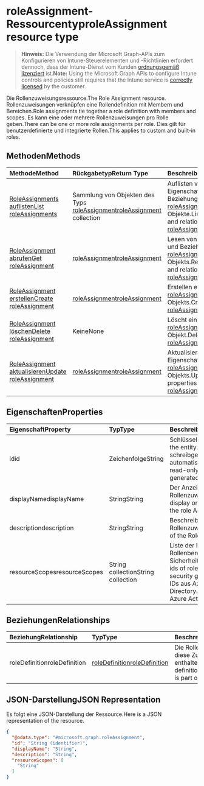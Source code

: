 # <a name="roleassignment-resource-type"></a><span data-ttu-id="46a9b-101">roleAssignment-Ressourcentyp</span><span class="sxs-lookup"><span data-stu-id="46a9b-101">roleAssignment resource type</span></span>

> <span data-ttu-id="46a9b-102">**Hinweis:** Die Verwendung der Microsoft Graph-APIs zum Konfigurieren von Intune-Steuerelementen und -Richtlinien erfordert dennoch, dass der Intune-Dienst vom Kunden [ordnungsgemäß lizenziert](https://go.microsoft.com/fwlink/?linkid=839381) ist.</span><span class="sxs-lookup"><span data-stu-id="46a9b-102">**Note:** Using the Microsoft Graph APIs to configure Intune controls and policies still requires that the Intune service is [correctly licensed](https://go.microsoft.com/fwlink/?linkid=839381) by the customer.</span></span>

<span data-ttu-id="46a9b-103">Die Rollenzuweisungsressource.</span><span class="sxs-lookup"><span data-stu-id="46a9b-103">The Role Assignment resource.</span></span> <span data-ttu-id="46a9b-104">Rollenzuweisungen verknüpfen eine Rollendefinition mit Membern und Bereichen.</span><span class="sxs-lookup"><span data-stu-id="46a9b-104">Role assignments tie together a role definition with members and scopes.</span></span> <span data-ttu-id="46a9b-105">Es kann eine oder mehrere Rollenzuweisungen pro Rolle geben.</span><span class="sxs-lookup"><span data-stu-id="46a9b-105">There can be one or more role assignments per role.</span></span> <span data-ttu-id="46a9b-106">Dies gilt für benutzerdefinierte und integrierte Rollen.</span><span class="sxs-lookup"><span data-stu-id="46a9b-106">This applies to custom and built-in roles.</span></span>
## <a name="methods"></a><span data-ttu-id="46a9b-107">Methoden</span><span class="sxs-lookup"><span data-stu-id="46a9b-107">Methods</span></span>
|<span data-ttu-id="46a9b-108">Methode</span><span class="sxs-lookup"><span data-stu-id="46a9b-108">Method</span></span>|<span data-ttu-id="46a9b-109">Rückgabetyp</span><span class="sxs-lookup"><span data-stu-id="46a9b-109">Return Type</span></span>|<span data-ttu-id="46a9b-110">Beschreibung</span><span class="sxs-lookup"><span data-stu-id="46a9b-110">Description</span></span>|
|:---|:---|:---|
|[<span data-ttu-id="46a9b-111">RoleAssignments auflisten</span><span class="sxs-lookup"><span data-stu-id="46a9b-111">List roleAssignments</span></span>](../api/intune_rbac_roleassignment_list.md)|<span data-ttu-id="46a9b-112">Sammlung von Objekten des Typs [roleAssignment](../resources/intune_rbac_roleassignment.md)</span><span class="sxs-lookup"><span data-stu-id="46a9b-112">[roleAssignment](../resources/intune_rbac_roleassignment.md) collection</span></span>|<span data-ttu-id="46a9b-113">Auflisten von Eigenschaften und Beziehungen der [roleAssignment](../resources/intune_rbac_roleassignment.md)-Objekte.</span><span class="sxs-lookup"><span data-stu-id="46a9b-113">List properties and relationships of the [roleAssignment](../resources/intune_rbac_roleassignment.md) objects.</span></span>|
|[<span data-ttu-id="46a9b-114">RoleAssignment abrufen</span><span class="sxs-lookup"><span data-stu-id="46a9b-114">Get roleAssignment</span></span>](../api/intune_rbac_roleassignment_get.md)|[<span data-ttu-id="46a9b-115">roleAssignment</span><span class="sxs-lookup"><span data-stu-id="46a9b-115">roleAssignment</span></span>](../resources/intune_rbac_roleassignment.md)|<span data-ttu-id="46a9b-116">Lesen von Eigenschaften und Beziehungen des [roleAssignment](../resources/intune_rbac_roleassignment.md)-Objekts.</span><span class="sxs-lookup"><span data-stu-id="46a9b-116">Read properties and relationships of the [roleAssignment](../resources/intune_rbac_roleassignment.md) object.</span></span>|
|[<span data-ttu-id="46a9b-117">RoleAssignment erstellen</span><span class="sxs-lookup"><span data-stu-id="46a9b-117">Create roleAssignment</span></span>](../api/intune_rbac_roleassignment_create.md)|[<span data-ttu-id="46a9b-118">roleAssignment</span><span class="sxs-lookup"><span data-stu-id="46a9b-118">roleAssignment</span></span>](../resources/intune_rbac_roleassignment.md)|<span data-ttu-id="46a9b-119">Erstellen eines neuen [roleAssignment](../resources/intune_rbac_roleassignment.md)-Objekts.</span><span class="sxs-lookup"><span data-stu-id="46a9b-119">Create a new [roleAssignment](../resources/intune_rbac_roleassignment.md) object.</span></span>|
|[<span data-ttu-id="46a9b-120">RoleAssignment löschen</span><span class="sxs-lookup"><span data-stu-id="46a9b-120">Delete roleAssignment</span></span>](../api/intune_rbac_roleassignment_delete.md)|<span data-ttu-id="46a9b-121">Keine</span><span class="sxs-lookup"><span data-stu-id="46a9b-121">None</span></span>|<span data-ttu-id="46a9b-122">Löscht ein [roleAssignment](../resources/intune_rbac_roleassignment.md)-Objekt.</span><span class="sxs-lookup"><span data-stu-id="46a9b-122">Deletes a [roleAssignment](../resources/intune_rbac_roleassignment.md).</span></span>|
|[<span data-ttu-id="46a9b-123">RoleAssignment aktualisieren</span><span class="sxs-lookup"><span data-stu-id="46a9b-123">Update roleAssignment</span></span>](../api/intune_rbac_roleassignment_update.md)|[<span data-ttu-id="46a9b-124">roleAssignment</span><span class="sxs-lookup"><span data-stu-id="46a9b-124">roleAssignment</span></span>](../resources/intune_rbac_roleassignment.md)|<span data-ttu-id="46a9b-125">Aktualisieren der Eigenschaften eines [roleAssignment](../resources/intune_rbac_roleassignment.md)-Objekts.</span><span class="sxs-lookup"><span data-stu-id="46a9b-125">Update the properties of a [roleAssignment](../resources/intune_rbac_roleassignment.md) object.</span></span>|

## <a name="properties"></a><span data-ttu-id="46a9b-126">Eigenschaften</span><span class="sxs-lookup"><span data-stu-id="46a9b-126">Properties</span></span>
|<span data-ttu-id="46a9b-127">Eigenschaft</span><span class="sxs-lookup"><span data-stu-id="46a9b-127">Property</span></span>|<span data-ttu-id="46a9b-128">Typ</span><span class="sxs-lookup"><span data-stu-id="46a9b-128">Type</span></span>|<span data-ttu-id="46a9b-129">Beschreibung</span><span class="sxs-lookup"><span data-stu-id="46a9b-129">Description</span></span>|
|:---|:---|:---|
|<span data-ttu-id="46a9b-130">id</span><span class="sxs-lookup"><span data-stu-id="46a9b-130">id</span></span>|<span data-ttu-id="46a9b-131">Zeichenfolge</span><span class="sxs-lookup"><span data-stu-id="46a9b-131">String</span></span>|<span data-ttu-id="46a9b-132">Schlüssel der Entität</span><span class="sxs-lookup"><span data-stu-id="46a9b-132">Key of the entity.</span></span> <span data-ttu-id="46a9b-133">Er ist schreibgeschützt und wird automatisch generiert.</span><span class="sxs-lookup"><span data-stu-id="46a9b-133">This is read-only and automatically generated.</span></span>|
|<span data-ttu-id="46a9b-134">displayName</span><span class="sxs-lookup"><span data-stu-id="46a9b-134">displayName</span></span>|<span data-ttu-id="46a9b-135">String</span><span class="sxs-lookup"><span data-stu-id="46a9b-135">String</span></span>|<span data-ttu-id="46a9b-136">Der Anzeigename der Rollenzuweisung.</span><span class="sxs-lookup"><span data-stu-id="46a9b-136">The display or friendly name of the role Assignment.</span></span>|
|<span data-ttu-id="46a9b-137">description</span><span class="sxs-lookup"><span data-stu-id="46a9b-137">description</span></span>|<span data-ttu-id="46a9b-138">String</span><span class="sxs-lookup"><span data-stu-id="46a9b-138">String</span></span>|<span data-ttu-id="46a9b-139">Beschreibung der Rollenzuweisung.</span><span class="sxs-lookup"><span data-stu-id="46a9b-139">Description of the Role Assignment.</span></span>|
|<span data-ttu-id="46a9b-140">resourceScopes</span><span class="sxs-lookup"><span data-stu-id="46a9b-140">resourceScopes</span></span>|<span data-ttu-id="46a9b-141">String collection</span><span class="sxs-lookup"><span data-stu-id="46a9b-141">String collection</span></span>|<span data-ttu-id="46a9b-142">Liste der IDs der Rollenbereichsmitglieder-Sicherheitsgruppen.</span><span class="sxs-lookup"><span data-stu-id="46a9b-142">List of ids of role scope member security groups.</span></span>  <span data-ttu-id="46a9b-143">Dies sind IDs aus Azure Active Directory.</span><span class="sxs-lookup"><span data-stu-id="46a9b-143">These are IDs from Azure Active Directory.</span></span>|

## <a name="relationships"></a><span data-ttu-id="46a9b-144">Beziehungen</span><span class="sxs-lookup"><span data-stu-id="46a9b-144">Relationships</span></span>
|<span data-ttu-id="46a9b-145">Beziehung</span><span class="sxs-lookup"><span data-stu-id="46a9b-145">Relationship</span></span>|<span data-ttu-id="46a9b-146">Typ</span><span class="sxs-lookup"><span data-stu-id="46a9b-146">Type</span></span>|<span data-ttu-id="46a9b-147">Beschreibung</span><span class="sxs-lookup"><span data-stu-id="46a9b-147">Description</span></span>|
|:---|:---|:---|
|<span data-ttu-id="46a9b-148">roleDefinition</span><span class="sxs-lookup"><span data-stu-id="46a9b-148">roleDefinition</span></span>|[<span data-ttu-id="46a9b-149">roleDefinition</span><span class="sxs-lookup"><span data-stu-id="46a9b-149">roleDefinition</span></span>](../resources/intune_rbac_roledefinition.md)|<span data-ttu-id="46a9b-150">Die Rollendefinition, in der diese Zuweisung enthalten ist.</span><span class="sxs-lookup"><span data-stu-id="46a9b-150">Role definition this assignment is part of.</span></span>|

## <a name="json-representation"></a><span data-ttu-id="46a9b-151">JSON-Darstellung</span><span class="sxs-lookup"><span data-stu-id="46a9b-151">JSON Representation</span></span>
<span data-ttu-id="46a9b-152">Es folgt eine JSON-Darstellung der Ressource.</span><span class="sxs-lookup"><span data-stu-id="46a9b-152">Here is a JSON representation of the resource.</span></span>
<!--{
  "blockType": "resource",
  "keyProperty": "id",
  "baseType": "microsoft.graph.entity",
  "@odata.type": "microsoft.graph.roleAssignment"
}-->
``` json
{
  "@odata.type": "#microsoft.graph.roleAssignment",
  "id": "String (identifier)",
  "displayName": "String",
  "description": "String",
  "resourceScopes": [
    "String"
  ]
}
```




